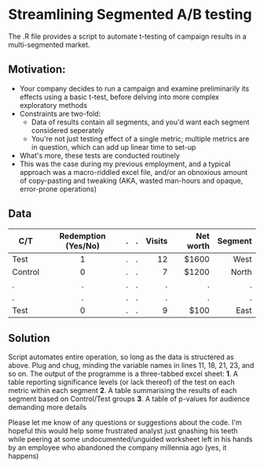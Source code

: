 # Streamlining Segmented A/B testing

The .R file provides a script to automate t-testing of campaign results in a multi-segmented market.

## Motivation:
* Your company decides to run a campaign and examine preliminarily its effects using a basic t-test, before delving into more complex exploratory methods
* Constraints are two-fold:
  - Data of results contain all segments, and you'd want each segment considered seperately
  - You're not just testing effect of a single metric; multiple metrics are in question, which can add up linear time to set-up
 * What's more, these tests are conducted routinely
 * This was the case during my previous employment, and a typical approach was a macro-riddled excel file, and/or an obnoxious amount of copy-pasting and tweaking (AKA, wasted man-hours and opaque, error-prone operations)
 
 ## Data
| C/T      |      Redemption (Yes/No)      |  . |  . |  Visits |  Net worth |    Segment |
|----------|:-------------:|------:|------:|------:|------:|------:|
| Test |  1 |    . |    . | 12 | $1600 | West |
| Control |    0   |    . |    . |   7 |   $1200 | North|
| . | . |    . |    . |    . |    . | . |
| . | . |    . |    . |    . |    . | . |
| Test | 0 |    . |    . |    9 |   $100 | East |

## Solution
Script automates entire operation, so long as the data is structered as above. Plug and chug, minding the variable names in lines 11, 18, 21, 23, and so on.
The output of the programme is a three-tabbed excel sheet:
**1**. A table reporting significance levels (or lack thereof) of the test on each metric within each segment
**2**. A table summarising the results of each segment based on Control/Test groups
**3**. A table of p-values for audience demanding more details

Please let me know of any questions or suggestions about the code. I'm hopeful this would help some frustrated analyst just gnashing his teeth while peering at some undocumented/unguided worksheet left in his hands by an employee who abandoned the company millennia ago (yes, it happens)
